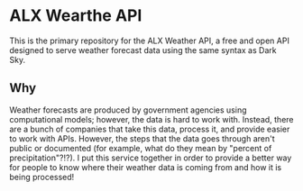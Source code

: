 # ALX Wearthe API

This is the primary repository for the ALX  Weather API, a free and open API designed to serve weather forecast data using the same syntax as Dark Sky. 


## Why

Weather forecasts are produced by government agencies using computational models; however, the data is hard to work with. Instead, there are a bunch of companies that take this data, process it, and provide easier to work with APIs. However, the steps that the data goes through aren't public or documented (for example, what do they mean by "percent of precipitation"?!?). I put this service together in order to provide a better way for people to know where their weather data is coming from and how it is being processed! 


